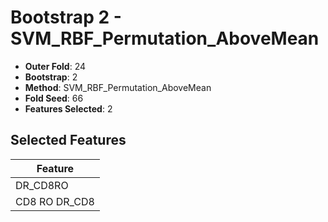 # Bootstrap 2 - SVM_RBF_Permutation_AboveMean

- **Outer Fold**: 24
- **Bootstrap**: 2
- **Method**: SVM_RBF_Permutation_AboveMean
- **Fold Seed**: 66
- **Features Selected**: 2

## Selected Features

| Feature |
|---------|
| DR_CD8RO |
| CD8 RO DR_CD8 |
